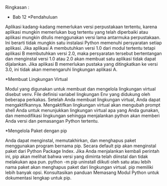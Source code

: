 Ringkasan :
- Bab 12
*Pendahuluan

Aplikasi kadang-kadang memerlukan versi perpustakaan tertentu, karena aplikasi mungkin memerlukan bug tertentu yang telah diperbaiki atau aplikasi mungkin ditulis menggunakan versi lama antarmuka perpustakaan. Ini berarti tidak mungkin satu instalasi Python memenuhi persyaratan setiap aplikasi. Jika aplikasi A membutuhkan versi 1.0 dari modul tertentu tetapi aplikasi B membutuhkan versi 2.0, maka persyaratan tersebut bertentangan dan menginstal versi 1.0 atau 2.0 akan membuat satu aplikasi tidak dapat dijalankan. Jika aplikasi B memerlukan pustaka yang ditingkatkan ke versi 3.0, ini tidak akan memengaruhi lingkungan aplikasi A.

*Membuat Lingkungan Virtual

Modul yang digunakan untuk membuat dan mengelola lingkungan virtual disebut venv. File definisi variabel lingkungan Env yang didukung oleh beberapa perkakas. Setelah Anda membuat lingkungan virtual, Anda dapat mengaktifkannya. Mengaktifkan lingkungan virtual akan mengubah prompt shell Anda untuk menunjukkan lingkungan virtual apa yang Anda gunakan, dan memodifikasi lingkungan sehingga menjalankan python akan memberi Anda versi dan pemasangan Python tertentu.

*Mengelola Paket dengan pip

Anda dapat menginstal, memutakhirkan, dan menghapus paket menggunakan program bernama pip. Secara default pip akan menginstal paket dari Python Package Index. Jika Anda menjalankan kembali perintah ini, pip akan melihat bahwa versi yang diminta telah diinstal dan tidak melakukan apa pun.
python -m pip uninstall diikuti oleh satu atau lebih nama paket akan menghapus paket dari lingkungan virtual.
pip memiliki lebih banyak opsi. Konsultasikan panduan Memasang Modul Python untuk dokumentasi lengkap untuk pip.